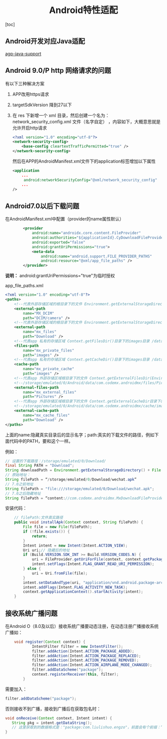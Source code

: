 <h1 align="center">Android特性适配</h1>

[toc]

## Android开发对应Java适配

[agp-java-support](https://github.com/JakeWharton/agp-java-support)

## Android 9.0/P http 网络请求的问题

有以下三种解决方案

1. APP改用https请求
2. targetSdkVersion 降到27以下
3. 在 res 下新增一个 xml 目录，然后创建一个名为：network_security_config.xml 文件（名字自定） ，内容如下，大概意思就是允许开启http请求

    ```xml
    <?xml version="1.0" encoding="utf-8"?>
    <network-security-config>
        <base-config cleartextTrafficPermitted="true" />
    </network-security-config>
    ```
    
    然后在APP的AndroidManifest.xml文件下的application标签增加以下属性
    
    ```xml
    <application
        ...
         android:networkSecurityConfig="@xml/network_security_config"
        ...
    />
    ```
    
## Android7.0以后下载问题

在AndroidManifest.xml中配置（provider的name属性默认）
```xml
        <provider
            android:name="androidx.core.content.FileProvider"
            android:authorities="${applicationId}.CyDownloadFileProvider"
            android:exported="false"
            android:grantUriPermissions="true">
            <meta-data
                android:name="android.support.FILE_PROVIDER_PATHS"
                android:resource="@xml/app_file_paths" />
        </provider>
```

**说明：**
android:grantUriPermissions="true"为临时授权

app_file_paths.xml

```xml
<?xml version="1.0" encoding="utf-8"?>
<paths>
    <!--代表外部存储区域的根目录下的文件 Environment.getExternalStorageDirectory()/DCIM/camerademo目录-->
    <external-path
        name="MX_DCIM"
        path="DCIM/camera" />
    <!--代表外部存储区域的根目录下的文件 Environment.getExternalStorageDirectory()/Pictures/camerademo目录-->
    <external-path
        name="mx_files"
        path="Download" />
    <!--代表app 私有的存储区域 Context.getFilesDir()目录下的images目录 /data/user/0/com.codemx.androidmx/files/images-->
    <files-path
        name="mx_private_files"
        path="images" />
    <!--代表app 私有的存储区域 Context.getCacheDir()目录下的images目录 /data/user/0/com.codemx.androidmx/cache/images-->
    <cache-path
        name="mx_private_cache"
        path="images" />
    <!--代表app 外部存储区域根目录下的文件 Context.getExternalFilesDir(Environment.DIRECTORY_PICTURES)目录下的Pictures目录-->
    <!--/storage/emulated/0/Android/data/com.codemx.androidmx/files/Pictures-->
    <external-files-path
        name="mx_external_files"
        path="Pictures" />
    <!--代表app 外部存储区域根目录下的文件 Context.getExternalCacheDir目录下的images目录-->
    <!--/storage/emulated/0/Android/data/com.codemx.androidmx/cache/images-->
    <external-cache-path
        name="mx_cache_files"
        path="Download" />
</paths>
```

上面的name:隐藏真实目录后的显示名字；path:真实的下载文件的路径，例如下面代码中的PATH，要和这个一样。

例如：
```java
// 设置的下载路径：/storage/emulated/0/Download/
final String PATH = "Download";
String downloadPath = Environment.getExternalStorageDirectory() + File.separator + PATH;
// 原始地址：
String filePath = “/storage/emulated/0/Download/wechat.apk”
// 7.0之前地址
String filePath = "file:///storage/emulated/0/Download/wechat.apk";
// 7.0之后隐藏地址
String filePath = “content://com.codemx.androidmx.MxDownloadFileProvider/mx_files/wechat.apk”;
```

安装代码：
```java
    // filePath:文件真实路径
    public void installApk(Context context, String filePath) {
        File file = new File(filePath);
        if (!file.exists()) {
            return;
        }
        Intent intent = new Intent(Intent.ACTION_VIEW);
        Uri uri;// 隐藏后的地址
        if (Build.VERSION.SDK_INT >= Build.VERSION_CODES.N) {
            uri = FileProvider.getUriForFile(context, context.getPackageName() + ".CyDownloadFileProvider", file);
            intent.setFlags(Intent.FLAG_GRANT_READ_URI_PERMISSION);
        } else {
            uri = Uri.fromFile(file);
        }
        intent.setDataAndType(uri, "application/vnd.android.package-archive");
        intent.addFlags(Intent.FLAG_ACTIVITY_NEW_TASK);
        context.getApplicationContext().startActivity(intent);
    }
```

## 接收系统广播问题

在Android O（8.0及以后）接收系统广播要动态注册，在动态注册广播接收系统广播如：

```java
    void register(Context context) {
            IntentFilter filter = new IntentFilter();
            filter.addAction(Intent.ACTION_PACKAGE_ADDED);
            filter.addAction(Intent.ACTION_PACKAGE_REPLACED);
            filter.addAction(Intent.ACTION_PACKAGE_REMOVED);
            filter.addAction(Intent.ACTION_AIRPLANE_MODE_CHANGED);
            filter.addDataScheme("package");
            context.registerReceiver(this, filter);
        }
```

需要加入：

```java
filter.addDataScheme("package");
```

否则接收不到广播，接收到广播后在获取包名时：

```java
void onReceive(Context context, Intent intent) {
   String pkg = intent.getDataString();
   // 这里获取到的数据格式是："package:com.liulishuo.engzo"，前面会有个前缀：“package:”，使用时要去除
}
```

